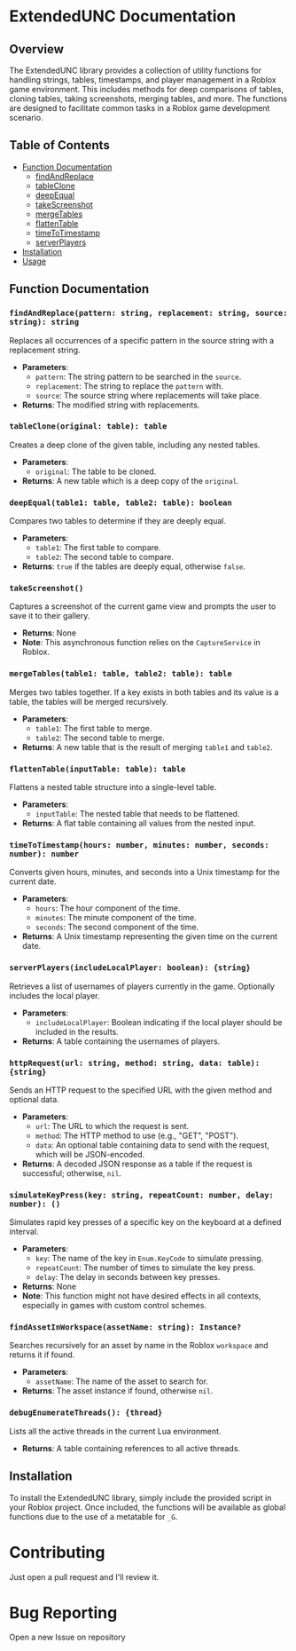 # ExtendedUNC Documentation

## Overview
The ExtendedUNC library provides a collection of utility functions for handling strings, tables, timestamps, and player management in a Roblox game environment. This includes methods for deep comparisons of tables, cloning tables, taking screenshots, merging tables, and more. The functions are designed to facilitate common tasks in a Roblox game development scenario.

## Table of Contents
- [Function Documentation](#function-documentation)
  - [findAndReplace](#findandreplace)
  - [tableClone](#tableclone)
  - [deepEqual](#deepequal)
  - [takeScreenshot](#takescreenshot)
  - [mergeTables](#mergetables)
  - [flattenTable](#flattentable)
  - [timeToTimestamp](#timetotimestamp)
  - [serverPlayers](#serverplayers)
- [Installation](#installation)
- [Usage](#usage)

## Function Documentation

### `findAndReplace(pattern: string, replacement: string, source: string): string`
Replaces all occurrences of a specific pattern in the source string with a replacement string.
- **Parameters**:
  - `pattern`: The string pattern to be searched in the `source`.
  - `replacement`: The string to replace the `pattern` with.
  - `source`: The source string where replacements will take place.
- **Returns**: The modified string with replacements.

### `tableClone(original: table): table`
Creates a deep clone of the given table, including any nested tables.
- **Parameters**:
  - `original`: The table to be cloned.
- **Returns**: A new table which is a deep copy of the `original`.

### `deepEqual(table1: table, table2: table): boolean`
Compares two tables to determine if they are deeply equal.
- **Parameters**:
  - `table1`: The first table to compare.
  - `table2`: The second table to compare.
- **Returns**: `true` if the tables are deeply equal, otherwise `false`.

### `takeScreenshot()`
Captures a screenshot of the current game view and prompts the user to save it to their gallery.
- **Returns**: None
- **Note**: This asynchronous function relies on the `CaptureService` in Roblox.

### `mergeTables(table1: table, table2: table): table`
Merges two tables together. If a key exists in both tables and its value is a table, the tables will be merged recursively.
- **Parameters**:
  - `table1`: The first table to merge.
  - `table2`: The second table to merge.
- **Returns**: A new table that is the result of merging `table1` and `table2`.

### `flattenTable(inputTable: table): table`
Flattens a nested table structure into a single-level table.
- **Parameters**:
  - `inputTable`: The nested table that needs to be flattened.
- **Returns**: A flat table containing all values from the nested input.

### `timeToTimestamp(hours: number, minutes: number, seconds: number): number`
Converts given hours, minutes, and seconds into a Unix timestamp for the current date.
- **Parameters**:
  - `hours`: The hour component of the time.
  - `minutes`: The minute component of the time.
  - `seconds`: The second component of the time.
- **Returns**: A Unix timestamp representing the given time on the current date.

### `serverPlayers(includeLocalPlayer: boolean): {string}`
Retrieves a list of usernames of players currently in the game. Optionally includes the local player.
- **Parameters**:
  - `includeLocalPlayer`: Boolean indicating if the local player should be included in the results.
- **Returns**: A table containing the usernames of players.

### `httpRequest(url: string, method: string, data: table): {string}`
Sends an HTTP request to the specified URL with the given method and optional data.
- **Parameters**:
  - `url`: The URL to which the request is sent.
  - `method`: The HTTP method to use (e.g., "GET", "POST").
  - `data`: An optional table containing data to send with the request, which will be JSON-encoded.
- **Returns**: A decoded JSON response as a table if the request is successful; otherwise, `nil`.

### `simulateKeyPress(key: string, repeatCount: number, delay: number): ()`
Simulates rapid key presses of a specific key on the keyboard at a defined interval.
- **Parameters**:
  - `key`: The name of the key in `Enum.KeyCode` to simulate pressing.
  - `repeatCount`: The number of times to simulate the key press.
  - `delay`: The delay in seconds between key presses.
- **Returns**: None
- **Note**: This function might not have desired effects in all contexts, especially in games with custom control schemes.

### `findAssetInWorkspace(assetName: string): Instance?`
Searches recursively for an asset by name in the Roblox `workspace` and returns it if found.
- **Parameters**:
  - `assetName`: The name of the asset to search for.
- **Returns**: The asset instance if found, otherwise `nil`.

### `debugEnumerateThreads(): {thread}`
Lists all the active threads in the current Lua environment.
- **Returns**: A table containing references to all active threads.

## Installation
To install the ExtendedUNC library, simply include the provided script in your Roblox project. Once included, the functions will be available as global functions due to the use of a metatable for `_G`.

# Contributing
Just open a pull request and I'll review it. 

# Bug Reporting
Open a new Issue on repository
